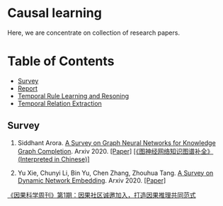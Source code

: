 # Causal learning


Here, we are concentrate on collection of research papers.


Table of Contents
=================

  * [Survey](#Survey)
  * [Report](#Report)
  * [Temporal Rule Learning and Resoning](#Temporal_Rule_Learning_and_Resoning)
  * [Temporal Relation Extraction](#Temporal_Relation_Extraction)
<!--   * [Temporal Relation Checking](#Temporal_Relation_Checking)
  * [Temporal Text Mining](#Temporal_Text_Mining) -->


## Survey
1. Siddhant Arora. [A Survey on Graph Neural Networks for Knowledge Graph Completion](https://arxiv.org/pdf/2007.12374.pdf). Arxiv 2020. [[Paper]](https://arxiv.org/pdf/2007.12374.pdf) [[《图神经网络知识图谱补全》 (Interpreted in Chinese)]](https://mp.weixin.qq.com/s/xKtSQDSDJgN616yD6M3VBw)


2. Yu Xie, Chunyi Li, Bin Yu, Chen Zhang, Zhouhua Tang. [A Survey on Dynamic Network Embedding](https://arxiv.org/pdf/2006.08093.pdf). Arxiv 2020. [[Paper]](https://arxiv.org/pdf/2006.08093.pdf)



[《因果科学周刊》第1期：因果社区诚邀加入，打造因果推理共同范式](https://mp.weixin.qq.com/s/j4rPgNB77pV8AaixJ-mTzQ)


<!-- [论文导读 | TemporalGCN](https://mp.weixin.qq.com/s/o6eDGiA8uUPBOgDDe0R1Lw) -->
